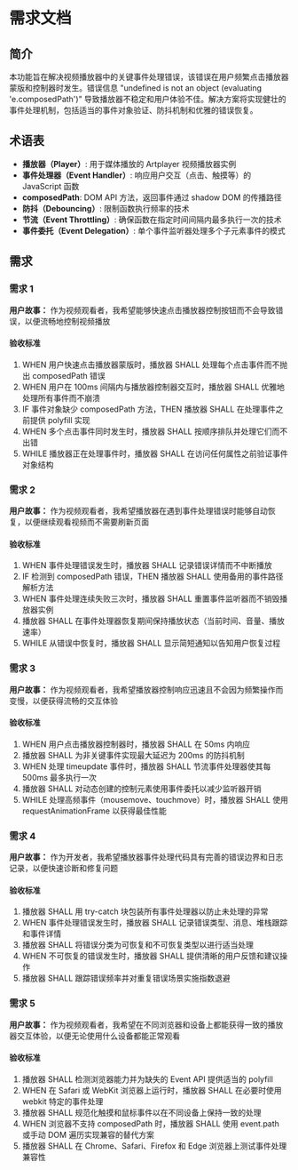 # 需求文档

## 简介

本功能旨在解决视频播放器中的关键事件处理错误，该错误在用户频繁点击播放器蒙版和控制器时发生。错误信息 "undefined is not an object (evaluating 'e.composedPath')" 导致播放器不稳定和用户体验不佳。解决方案将实现健壮的事件处理机制，包括适当的事件对象验证、防抖机制和优雅的错误恢复。

## 术语表

- **播放器（Player）**: 用于媒体播放的 Artplayer 视频播放器实例
- **事件处理器（Event Handler）**: 响应用户交互（点击、触摸等）的 JavaScript 函数
- **composedPath**: DOM API 方法，返回事件通过 shadow DOM 的传播路径
- **防抖（Debouncing）**: 限制函数执行频率的技术
- **节流（Event Throttling）**: 确保函数在指定时间间隔内最多执行一次的技术
- **事件委托（Event Delegation）**: 单个事件监听器处理多个子元素事件的模式

## 需求

### 需求 1

**用户故事：** 作为视频观看者，我希望能够快速点击播放器控制按钮而不会导致错误，以便流畅地控制视频播放

#### 验收标准

1. WHEN 用户快速点击播放器蒙版时，播放器 SHALL 处理每个点击事件而不抛出 composedPath 错误
2. WHEN 用户在 100ms 间隔内与播放器控制器交互时，播放器 SHALL 优雅地处理所有事件而不崩溃
3. IF 事件对象缺少 composedPath 方法，THEN 播放器 SHALL 在处理事件之前提供 polyfill 实现
4. WHEN 多个点击事件同时发生时，播放器 SHALL 按顺序排队并处理它们而不出错
5. WHILE 播放器正在处理事件时，播放器 SHALL 在访问任何属性之前验证事件对象结构

### 需求 2

**用户故事：** 作为视频观看者，我希望播放器在遇到事件处理错误时能够自动恢复，以便继续观看视频而不需要刷新页面

#### 验收标准

1. WHEN 事件处理错误发生时，播放器 SHALL 记录错误详情而不中断播放
2. IF 检测到 composedPath 错误，THEN 播放器 SHALL 使用备用的事件路径解析方法
3. WHEN 事件处理连续失败三次时，播放器 SHALL 重置事件监听器而不销毁播放器实例
4. 播放器 SHALL 在事件处理器恢复期间保持播放状态（当前时间、音量、播放速率）
5. WHILE 从错误中恢复时，播放器 SHALL 显示简短通知以告知用户恢复过程

### 需求 3

**用户故事：** 作为视频观看者，我希望播放器控制响应迅速且不会因为频繁操作而变慢，以便获得流畅的交互体验

#### 验收标准

1. WHEN 用户点击播放器控制器时，播放器 SHALL 在 50ms 内响应
2. 播放器 SHALL 为非关键事件实现最大延迟为 200ms 的防抖机制
3. WHEN 处理 timeupdate 事件时，播放器 SHALL 节流事件处理器使其每 500ms 最多执行一次
4. 播放器 SHALL 对动态创建的控制元素使用事件委托以减少监听器开销
5. WHILE 处理高频事件（mousemove、touchmove）时，播放器 SHALL 使用 requestAnimationFrame 以获得最佳性能

### 需求 4

**用户故事：** 作为开发者，我希望播放器事件处理代码具有完善的错误边界和日志记录，以便快速诊断和修复问题

#### 验收标准

1. 播放器 SHALL 用 try-catch 块包装所有事件处理器以防止未处理的异常
2. WHEN 事件处理错误发生时，播放器 SHALL 记录错误类型、消息、堆栈跟踪和事件详情
3. 播放器 SHALL 将错误分类为可恢复和不可恢复类型以进行适当处理
4. WHEN 不可恢复的错误发生时，播放器 SHALL 提供清晰的用户反馈和建议操作
5. 播放器 SHALL 跟踪错误频率并对重复错误场景实施指数退避

### 需求 5

**用户故事：** 作为视频观看者，我希望在不同浏览器和设备上都能获得一致的播放器交互体验，以便无论使用什么设备都能正常观看

#### 验收标准

1. 播放器 SHALL 检测浏览器能力并为缺失的 Event API 提供适当的 polyfill
2. WHEN 在 Safari 或 WebKit 浏览器上运行时，播放器 SHALL 在必要时使用 webkit 特定的事件处理
3. 播放器 SHALL 规范化触摸和鼠标事件以在不同设备上保持一致的处理
4. WHEN 浏览器不支持 composedPath 时，播放器 SHALL 使用 event.path 或手动 DOM 遍历实现兼容的替代方案
5. 播放器 SHALL 在 Chrome、Safari、Firefox 和 Edge 浏览器上测试事件处理兼容性
